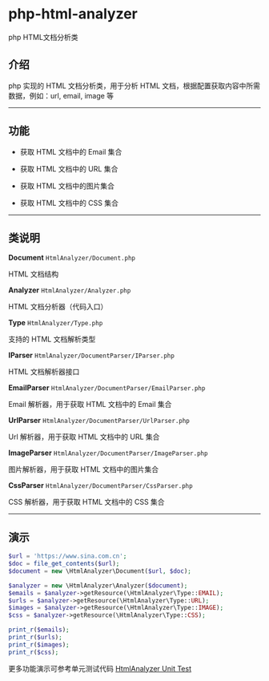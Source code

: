 # php-html-analyzer

php HTML文档分析类

## 介绍

php 实现的 HTML 文档分析类，用于分析 HTML 文档，根据配置获取内容中所需数据，例如：url, email, image 等

---

## 功能

- 获取 HTML 文档中的 Email 集合

- 获取 HTML 文档中的 URL 集合

- 获取 HTML 文档中的图片集合

- 获取 HTML 文档中的 CSS 集合

---

## 类说明

**Document** `HtmlAnalyzer/Document.php`

HTML 文档结构

**Analyzer** `HtmlAnalyzer/Analyzer.php`

HTML 文档分析器（代码入口）

**Type** `HtmlAnalyzer/Type.php`

支持的 HTML 文档解析类型

**IParser** `HtmlAnalyzer/DocumentParser/IParser.php`

HTML 文档解析器接口

**EmailParser** `HtmlAnalyzer/DocumentParser/EmailParser.php`

Email 解析器，用于获取 HTML 文档中的 Email 集合

**UrlParser** `HtmlAnalyzer/DocumentParser/UrlParser.php`

Url 解析器，用于获取 HTML 文档中的 URL 集合

**ImageParser** `HtmlAnalyzer/DocumentParser/ImageParser.php`

图片解析器，用于获取 HTML 文档中的图片集合

**CssParser** `HtmlAnalyzer/DocumentParser/CssParser.php`

CSS 解析器，用于获取 HTML 文档中的 CSS 集合

---

## 演示

```php
$url = 'https://www.sina.com.cn';
$doc = file_get_contents($url);
$document = new \HtmlAnalyzer\Document($url, $doc);

$analyzer = new \HtmlAnalyzer\Analyzer($document);
$emails = $analyzer->getResource(\HtmlAnalyzer\Type::EMAIL);
$urls = $analyzer->getResource(\HtmlAnalyzer\Type::URL);
$images = $analyzer->getResource(\HtmlAnalyzer\Type::IMAGE);
$css = $analyzer->getResource(\HtmlAnalyzer\Type::CSS);

print_r($emails);
print_r($urls);
print_r($images);
print_r($css);
```

更多功能演示可参考单元测试代码 [HtmlAnalyzer Unit Test](<../tests/HtmlAnalyzer>)
